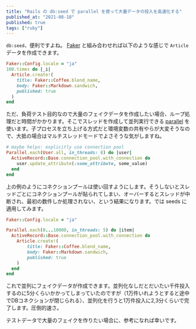 ```yaml
---
title: "Rails の db:seed で parallel を使って大量データの投入を高速化する"
published_at: "2021-08-18"
published: true
tags: ["ruby"]
---
```


`db:seed`、便利ですよね。 [Faker](https://github.com/faker-ruby/faker) と組み合わせれば以下のような感じで `Article` データを作成できます。

```ruby:seeds.rb
Faker::Config.locale = "ja"
100.times do |_i|
  Article.create!(
    title: Faker::Coffee.blend_name,
    body: Faker::Markdown.sandwich,
    published: true
  )
end
```

ただ、負荷テスト目的なので大量のフェイクデータを作成したい場合、ループ処理だと時間がかかります。そこでスレッドを作成して並列実行できる [parallel](https://github.com/grosser/parallel) を使います。子プロセスを立ち上げる方式だと環境変数の共有やらが大変そうなので、大抵の場合はマルチスレッドモードでよさそうな気がしますね。

```ruby:sample.rb
# maybe helps: explicitly use connection pool
Parallel.each(User.all, in_threads: 8) do |user|
  ActiveRecord::Base.connection_pool.with_connection do
    user.update_attribute(:some_attribute, some_value)
  end
end
```

上の例のようにコネクションプールは使い回すようにします。そうしないとスレッドごとにコネクションプールが貼られてしまい、オーバーするとスレッドが中断され、最初の数件しか処理されない、という結果になります。では seeds に適用してみます。


```ruby:seeds.rb
Faker::Config.locale = "ja"

Parallel.each(0...10000, in_threads: 5) do |item|
  ActiveRecord::Base.connection_pool.with_connection do
    Article.create!(
        title: Faker::Coffee.blend_name,
        body: Faker::Markdown.sandwich,
        published: true
    )
  end
end
```

これで並列にフェイクデータが作成できます。並列化なしだとだいたい千件投入するのに5分くらいかかってしまっていたのですが（1万件いれようとすると途中でDBコネクションが閉じられる）、並列化を行うと1万件投入に2,3分くらいで完了します。圧倒的速さ。

テストデータで大量のフェイクを作りたい場合に、参考になれば幸いです。